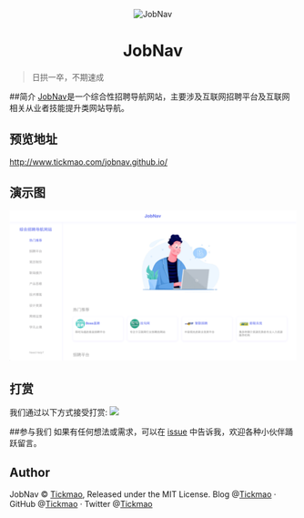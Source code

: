 <p align="center">
<img src="https://ae01.alicdn.com/kf/H7b84e8f66d7b41499fbb3a69a0f67a7f8.png" alt="JobNav" width="100">
</p>
<h1 align="center">JobNav</h1>

> 日拱一卒，不期速成

##简介
[JobNav](http://www.tickmao.com/jobnav.github.io/)是一个综合性招聘导航网站，主要涉及互联网招聘平台及互联网相关从业者技能提升类网站导航。

## 预览地址
http://www.tickmao.com/jobnav.github.io/

## 演示图
![](./img/jobnavdemo.png)

## 打赏
我们通过以下方式接受打赏:
![](https://ae01.alicdn.com/kf/Hcfcb1b0a64254da09a9529b19d6ea2c3z.png)

##参与我们
如果有任何想法或需求，可以在 [issue](https://github.com/tickmao/jobnav.github.io/issues) 中告诉我，欢迎各种小伙伴踊跃留言。

## Author
JobNav © [Tickmao](https://www.tickmao.com), Released under the MIT License.
Blog @[Tickmao](https://www.tickmao.com) · GitHub @[Tickmao](https://github.com/tickmao) · Twitter @[Tickmao](https://twitter.com/Tick_puppet)